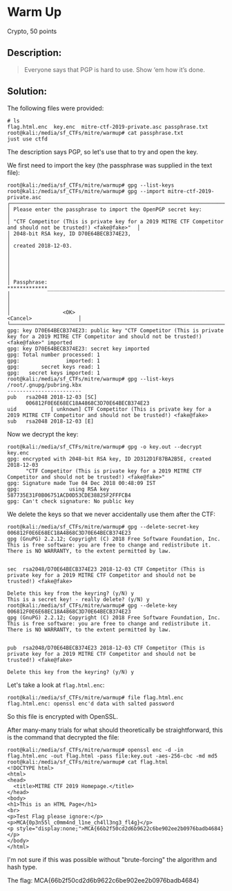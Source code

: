 # Warm Up
Crypto, 50 points

## Description:

> Everyone says that PGP is hard to use. Show ‘em how it’s done.


## Solution:

The following files were provided:
```console
# ls
flag.html.enc  key.enc  mitre-ctf-2019-private.asc passphrase.txt
root@kali:/media/sf_CTFs/mitre/warmup# cat passphrase.txt
just use ctfd
```

The description says PGP, so let's use that to try and open the key.

We first need to import the key (the passphrase was supplied in the text file):
```console
root@kali:/media/sf_CTFs/mitre/warmup# gpg --list-keys
root@kali:/media/sf_CTFs/mitre/warmup# gpg --import mitre-ctf-2019-private.asc
┌────────────────────────────────────────────────────────────────────────────────────────────────────────────────┐
│ Please enter the passphrase to import the OpenPGP secret key:                                                  │
│ "CTF Competitor (This is private key for a 2019 MITRE CTF Competitor and should not be trusted!) <fake@fake>"  │
│ 2048-bit RSA key, ID D70E64BECB374E23,                                                                         │
│ created 2018-12-03.                                                                                            │
│                                                                                                                │
│                                                                                                                │
│ Passphrase: *************_____________________________________________________________________________________ │
│                                                                                                                │
│                 <OK>                                                                    <Cancel>               │
└────────────────────────────────────────────────────────────────────────────────────────────────────────────────┘
gpg: key D70E64BECB374E23: public key "CTF Competitor (This is private key for a 2019 MITRE CTF Competitor and should not be trusted!) <fake@fake>" imported
gpg: key D70E64BECB374E23: secret key imported
gpg: Total number processed: 1
gpg:               imported: 1
gpg:       secret keys read: 1
gpg:   secret keys imported: 1
root@kali:/media/sf_CTFs/mitre/warmup# gpg --list-keys
/root/.gnupg/pubring.kbx
------------------------
pub   rsa2048 2018-12-03 [SC]
      006812F0E6E68EC18A4868C3D70E64BECB374E23
uid           [ unknown] CTF Competitor (This is private key for a 2019 MITRE CTF Competitor and should not be trusted!) <fake@fake>
sub   rsa2048 2018-12-03 [E]

```

Now we decrypt the key:
```
root@kali:/media/sf_CTFs/mitre/warmup# gpg -o key.out --decrypt key.enc
gpg: encrypted with 2048-bit RSA key, ID 2D312D1F87BA2B5E, created 2018-12-03
      "CTF Competitor (This is private key for a 2019 MITRE CTF Competitor and should not be trusted!) <fake@fake>"
gpg: Signature made Tue 04 Dec 2018 00:48:09 IST
gpg:                using RSA key 587735E31F0B06751ACD0D53CDE38825F2FFFCB4
gpg: Can't check signature: No public key
```

We delete the keys so that we never accidentally use them after the CTF:
```console
root@kali:/media/sf_CTFs/mitre/warmup# gpg --delete-secret-key 006812F0E6E68EC18A4868C3D70E64BECB374E23
gpg (GnuPG) 2.2.12; Copyright (C) 2018 Free Software Foundation, Inc.
This is free software: you are free to change and redistribute it.
There is NO WARRANTY, to the extent permitted by law.


sec  rsa2048/D70E64BECB374E23 2018-12-03 CTF Competitor (This is private key for a 2019 MITRE CTF Competitor and should not be trusted!) <fake@fake>

Delete this key from the keyring? (y/N) y
This is a secret key! - really delete? (y/N) y
root@kali:/media/sf_CTFs/mitre/warmup# gpg --delete-key 006812F0E6E68EC18A4868C3D70E64BECB374E23
gpg (GnuPG) 2.2.12; Copyright (C) 2018 Free Software Foundation, Inc.
This is free software: you are free to change and redistribute it.
There is NO WARRANTY, to the extent permitted by law.


pub  rsa2048/D70E64BECB374E23 2018-12-03 CTF Competitor (This is private key for a 2019 MITRE CTF Competitor and should not be trusted!) <fake@fake>

Delete this key from the keyring? (y/N) y
```

Let's take a look at `flag.html.enc`:

```console
root@kali:/media/sf_CTFs/mitre/warmup# file flag.html.enc
flag.html.enc: openssl enc'd data with salted password
```

So this file is encrypted with OpenSSL.

After many-many trials for what should theoretically be straightforward, this is the command that decrypted the file:
```
root@kali:/media/sf_CTFs/mitre/warmup# openssl enc -d -in flag.html.enc -out flag.html -pass file:key.out -aes-256-cbc -md md5
root@kali:/media/sf_CTFs/mitre/warmup# cat flag.html
<!DOCTYPE html>
<html>
<head>
  <title>MITRE CTF 2019 Homepage.</title>
</head>
<body>
<h1>This is an HTML Page</h1>
<br>
<p>Test Flag please ignore:</p>
<p>MCA{0p3n55l_c0mm4nd_l1ne_ch4ll3ng3_fl4g}</p>
<p style="display:none;">MCA{66b2f50cd2d6b9622c6be902ee2b0976badb4684}</p>
</body>
</html>
```

I'm not sure if this was possible without "brute-forcing" the algorithm and hash type.

The flag: MCA{66b2f50cd2d6b9622c6be902ee2b0976badb4684}
